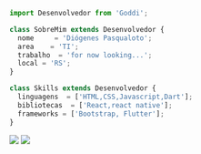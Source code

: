```js
import Desenvolvedor from 'Goddi';

class SobreMim extends Desenvolvedor {
  nome     = 'Diógenes Pasqualoto';
  area    = 'TI';
  trabalho  = 'for now looking...';
  local = 'RS';
}

class Skills extends Desenvolvedor {
  linguagens  = ['HTML,CSS,Javascript,Dart'];
  bibliotecas  = ['React,react native'];
  frameworks = ['Bootstrap, Flutter'];
}
```

<p align="left">

  <a href="#" alt="Gmail">

    
  <img src="https://img.shields.io/badge/-Gmail-FF0000?style=flat-square&labelColor=FF0000&logo=gmail&logoColor=white&link=diogenespasqualoto147@gmail.com" /></a>
  <a href="#" alt="Linkedin">
  <img src="https://img.shields.io/badge/-Linkedin-0e76a8?style=flat-square&logo=Linkedin&logoColor=white&link=https://www.linkedin.com/in/di%C3%B3genes-pasqualoto-b46a121b6/" /></a>
